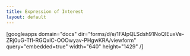 ```yaml
---
title: Expression of Interest
layout: default
---
```


[googleapps domain="docs" dir="forms/d/e/1FAIpQLSdsh91NoQIEuxVe-ZRj0uG-TfI-RGQxlC-OOOwyav-PHgwKRA/viewform" query="embedded=true" width="640" height="1429" /]